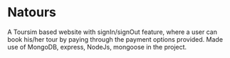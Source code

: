 # Natours

A Toursim based website with signIn/signOut feature, where a user can book his/her tour by paying through the payment options provided. Made use of MongoDB, express, NodeJs, mongoose in the project.
